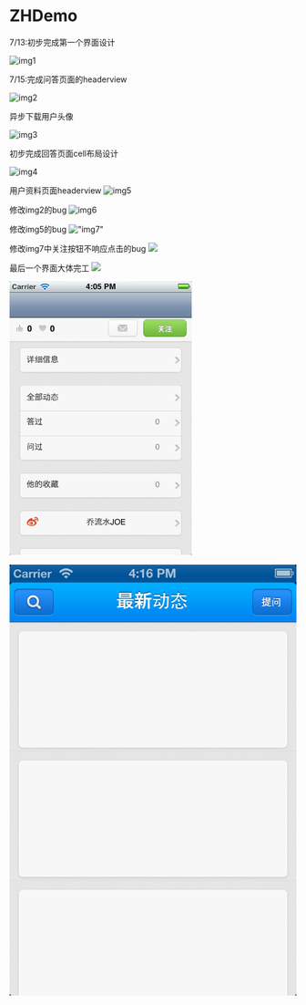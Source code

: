 ZHDemo
=====
7/13:初步完成第一个界面设计

![img1](./screenshot/1.png)

7/15:完成问答页面的headerview

![img2](./screenshot/2.png)


异步下载用户头像

![img3](./screenshot/3.png)

初步完成回答页面cell布局设计

![img4](./screenshot/4.png)

用户资料页面headerview
![img5](./screenshot/5.png)

修改img2的bug
![img6](./screenshot/6.png)

修改img5的bug
!["img7"](./screenshot/7.png)

修改img7中关注按钮不响应点击的bug
![](./screenshot/8.png)

最后一个界面大体完工
![](./screenshot/9.png)

![](./screenshot/10.png)

![](./screenshot/11.png)